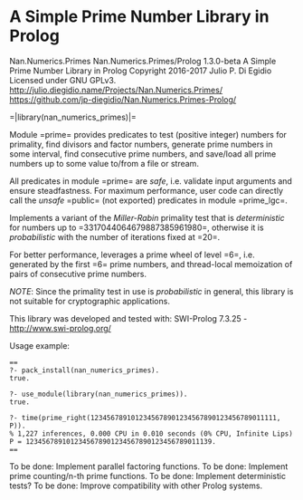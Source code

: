 # A Simple Prime Number Library in Prolog

Nan.Numerics.Primes
Nan.Numerics.Primes/Prolog 1.3.0-beta
A Simple Prime Number Library in Prolog
Copyright 2016-2017 Julio P. Di Egidio
Licensed under GNU GPLv3.
http://julio.diegidio.name/Projects/Nan.Numerics.Primes/
https://github.com/jp-diegidio/Nan.Numerics.Primes-Prolog/

=|library(nan_numerics_primes)|=

Module =prime= provides predicates to test (positive integer) numbers for
primality, find divisors and factor numbers, generate prime numbers in some
interval, find consecutive prime numbers, and save/load all prime numbers
up to some value to/from a file or stream.

All predicates in module =prime= are _safe_, i.e. validate input arguments
and ensure steadfastness.  For maximum performance, user code can directly
call the _unsafe_ =public= (not exported) predicates in module =prime_lgc=.

Implements a variant of the *Miller-Rabin* primality test that is
_deterministic_ for numbers up to =3317044064679887385961980=, otherwise
it is _probabilistic_ with the number of iterations fixed at =20=.

For better performance, leverages a prime wheel of level =6=, i.e.
generated by the first =6= prime numbers, and thread-local memoization of
pairs of consecutive prime numbers.

*NOTE*: Since the primality test in use is _probabilistic_ in general, this
library is not suitable for cryptographic applications.

This library was developed and tested with:
SWI-Prolog 7.3.25 - http://www.swi-prolog.org/

Usage example:

    ==
    ?- pack_install(nan_numerics_primes).
    true.
    
    ?- use_module(library(nan_numerics_primes)).
    true.

    ?- time(prime_right(1234567891012345678901234567890123456789011111, P)).
    % 1,227 inferences, 0.000 CPU in 0.010 seconds (0% CPU, Infinite Lips)
    P = 1234567891012345678901234567890123456789011139.
    ==

To be done: Implement parallel factoring functions.
To be done: Implement prime counting/n-th prime functions.
To be done: Implement deterministic tests?
To be done: Improve compatibility with other Prolog systems.
